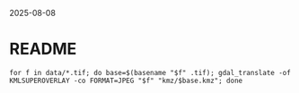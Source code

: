 2025-08-08

# README

```
for f in data/*.tif; do base=$(basename "$f" .tif); gdal_translate -of KMLSUPEROVERLAY -co FORMAT=JPEG "$f" "kmz/$base.kmz"; done
```
